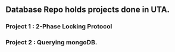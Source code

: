 ## Database Repo holds projects done in UTA.

### Project 1 : 2-Phase Locking Protocol
### Project 2 : Querying mongoDB.  
